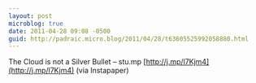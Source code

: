 ```yaml
---
layout: post
microblog: true
date: 2011-04-28 09:08 -0500
guid: http://padraic.micro.blog/2011/04/28/t63605525992058880.html
---
```

The Cloud is not a Silver Bullet –  stu.mp [http://j.mp/l7Kjm4](http://j.mp/l7Kjm4) (via Instapaper)
